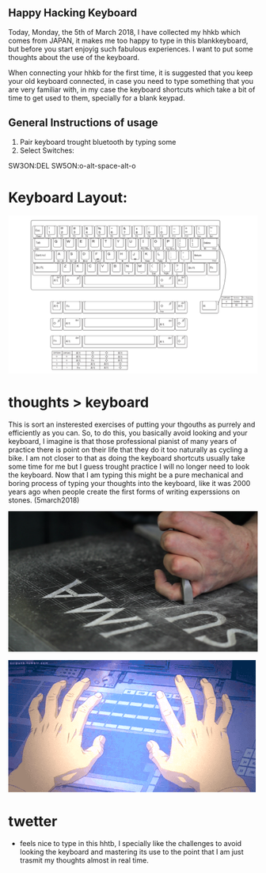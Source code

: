 Happy Hacking Keyboard 
---

Today, Monday, the 5th of March 2018, I have collected my hhkb which comes from JAPAN,
it makes me too happy to type in this blankkeyboard, but before you start enjoyig such
fabulous experiences. I want to put some thoughts about the use of the keyboard.


When connecting your hhkb for the first time, it is suggested that you keep 
your old keyboard connected, in case you need to type something that you are
very familiar with, in my case the keyboard shortcuts which take a bit of time
to get used to them, specially for a blank keypad.

## General Instructions of usage
1. Pair keyboard trought bluetooth by typing some 
2. Select Switches:

SW3ON:DEL
SW5ON:o-alt-space-alt-o	


# Keyboard Layout:

![image](https://github.com/mxochicale/hhkb/blob/master/keyboard/20171225203648.png)





# thoughts > keyboard

This is sort an insterested exercises of putting your thgouths as purrely 
and efficiently as you can. So, to do this, you basically avoid looking and 
your keyboard, I imagine is that those professional pianist of many years of practice
there is point on their life that they do it too naturally as cycling a bike.
I am not closer to that as doing the keyboard shortcuts usually take some time 
for me but I guess trought practice I will no longer need to look the keyboard.
Now that I am typing this might be a pure mechanical and boring process of typing
your thoughts into the keyboard, like it was 2000 years ago when people 
create the first forms of writing experssions on stones.
(5march2018)


![image](https://github.com/mxochicale/hhkb/blob/master/keyboard/chisel-and-stone.png)


![image](https://github.com/mxochicale/hhkb/blob/master/keyboard/tumblr_oxomubNEm71w4t58uo1_500.gif)


# twetter

* feels nice to type in this hhtb, I specially like the challenges
to avoid looking the keyboard and mastering its use to the point 
that I am just trasmit my thoughts almost in real time.




